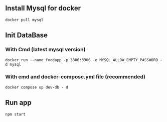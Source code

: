 ## Install Mysql for docker

`docker pull mysql`

## Init DataBase

### With Cmd (latest mysql version)

`docker run --name foodapp -p 3306:3306 -e MYSQL_ALLOW_EMPTY_PASSWORD -d mysql`

### With cmd and docker-compose.yml file (recommended)

`docker compose up dev-db - d`

## Run app
`npm start`